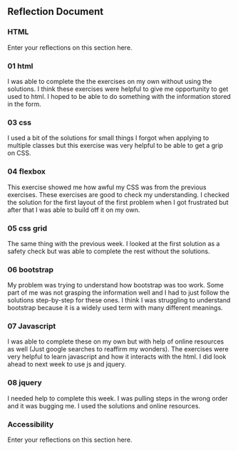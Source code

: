 ## Reflection Document

### HTML

Enter your reflections on this section here.

### 01 html

I was able to complete the the exercises on my own without using the solutions. I think these exercises were helpful to give me opportunity to get used to html. I hoped to be able to do something with the information stored in the form.

### 03 css

I used a bit of the solutions for small things I forgot when applying to multiple classes but this exercise was very helpful to be able to get a grip on CSS.

### 04 flexbox

This exercise showed me how awful my CSS was from the previous exercises. These exercises are good to check my understanding. I checked the solution for the first layout of the first problem when I got frustrated but after that I was able to build off it on my own.

### 05 css grid

The same thing with the previous week. I looked at the first solution as a safety check but was able to complete the rest without the solutions.

### 06 bootstrap

My problem was trying to understand how bootstrap was too work. Some part of me was not grasping the information well and I had to just follow the solutions step-by-step for these ones. I think I was struggling to understand bootstrap because it is a widely used term with many different meanings.

### 07 Javascript

I was able to complete these on my own but with help of online resources as well (Just google searches to reaffirm my wonders). The exercises were very helpful to learn javascript and how it interacts with the html. I did look ahead to next week to use js and jquery.

### 08 jquery

I needed help to complete this week. I was pulling steps in the wrong order and it was bugging me. I used the solutions and online resources.

### Accessibility

Enter your reflections on this section here.
